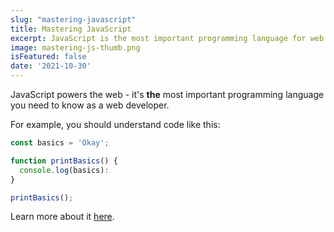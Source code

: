 ```yaml
---
slug: "mastering-javascript"
title: Mastering JavaScript
excerpt: JavaScript is the most important programming language for web development. You probably don't know it well enough!
image: mastering-js-thumb.png
isFeatured: false
date: '2021-10-30'
---
```


JavaScript powers the web - it's **the** most important programming language you need to know as a web developer.

For example, you should understand code like this:

```js
const basics = 'Okay';

function printBasics() {
  console.log(basics):
}

printBasics();
```

Learn more about it [here](https://academind.com).
